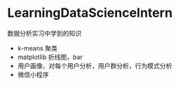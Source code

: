 # LearningDataScienceIntern
数据分析实习中学到的知识

- k-means 聚类
- matplotlib 折线图，bar
- 用户画像，对每个用户分析，用户群分析，行为模式分析
- 微信小程序
